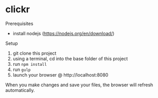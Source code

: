# clickr

Prerequisites
- install nodejs (https://nodejs.org/en/download/)

Setup
1. git clone this project
2. using a terminal, cd into the base folder of this project
3. run `npm install`
4. run `gulp`
5. launch your browser @ http://localhost:8080

When you make changes and save your files, the browser will refresh automatically.
